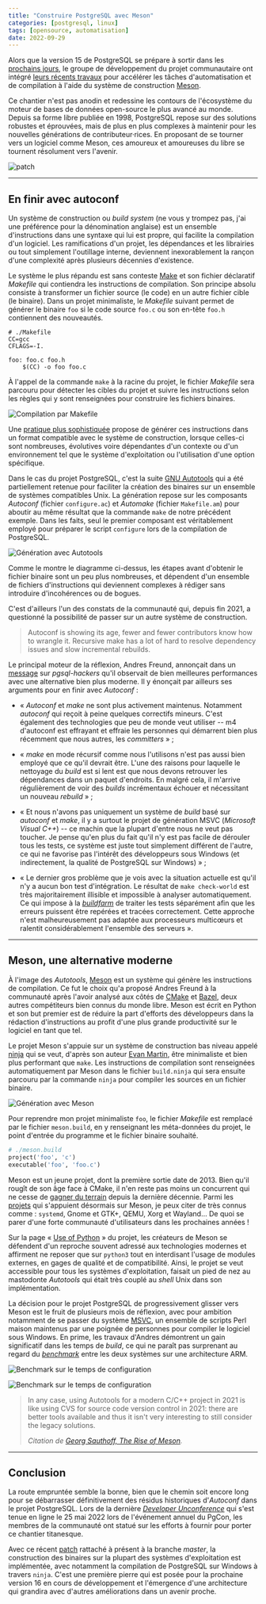 ```yaml
---
title: "Construire PostgreSQL avec Meson"
categories: [postgresql, linux]
tags: [opensource, automatisation]
date: 2022-09-29
---
```


Alors que la version 15 de PostgreSQL se prépare à sortir dans les [prochains
jours][0], le groupe de développement du projet communautaire ont intégré [leurs
récents travaux][1] pour accélérer les tâches d'automatisation et de compilation
à l'aide du système de construction [Meson][2].

[0]: https://www.postgresql.org/about/news/postgresql-15-rc-1-released-2516/
[1]: https://git.postgresql.org/gitweb/?p=postgresql.git;a=commit;h=e6927270cd18d535b77cbe79c55c6584351524be
[2]: https://mesonbuild.com/

Ce chantier n'est pas anodin et redessine les contours de l'écosystème du moteur
de bases de données open-source le plus avancé au monde. Depuis sa forme libre
publiée en 1998, PostgreSQL repose sur des solutions robustes et éprouvées, mais
de plus en plus complexes à maintenir pour les nouvelles générations de
contributeur·rices. En proposant de se tourner vers un logiciel comme Meson, ces
amoureux et amoureuses du libre se tournent résolument vers l'avenir.

<!--more-->

![patch](/img/fr/2022-09-29-andres-freund-e692323.png)

---

## En finir avec autoconf

Un système de construction ou _build system_ (ne vous y trompez pas, j'ai une
préférence pour la dénomination anglaise) est un ensemble d'instructions dans
une syntaxe qui lui est propre, qui facilite la compilation d'un logiciel. Les
ramifications d'un projet, les dépendances et les librairies ou tout simplement
l'outillage interne, deviennent inexorablement la rançon d'une complexité après
plusieurs décennies d'existence.

Le système le plus répandu est sans conteste [Make][3] et son fichier déclaratif
_Makefile_ qui contiendra les instructions de compilation. Son principe absolu
consiste à transformer un fichier source (le code) en un autre fichier cible (le
binaire). Dans un projet minimaliste, le _Makefile_ suivant permet de générer le
binaire `foo` si le code source `foo.c` ou son en-tête `foo.h` contiennent des
nouveautés.

[3]: https://en.wikipedia.org/wiki/Make_(software)

```make
# ./Makefile
CC=gcc
CFLAGS=-I.

foo: foo.c foo.h
    $(CC) -o foo foo.c
```

À l'appel de la commande `make` à la racine du projet, le fichier _Makefile_
sera parcouru pour détecter les cibles du projet et suivre les instructions
selon les règles qui y sont renseignées pour construire les fichiers binaires.

<!--
graph LR
    M[Makefile] --\>|make| >B[Binary]

mogrify -shave 0x300 -resize x55 makefile-workflow.png
-->

![Compilation par Makefile](/img/fr/2022-09-29-makefile-workflow.png)

Une [pratique plus sophistiquée][4] propose de générer ces instructions dans un
format compatible avec le système de construction, lorsque celles-ci sont
nombreuses, évolutives voire dépendantes d'un contexte ou d'un environnement tel
que le système d'exploitation ou l'utilisation d'une option spécifique.

[4]: https://en.wikipedia.org/wiki/List_of_build_automation_software#Build_script_generation

Dans le cas du projet PostgreSQL, c'est la suite [GNU Autotools][5] qui a été
partiellement retenue pour faciliter la création des binaires sur un ensemble de
systèmes compatibles Unix. La génération repose sur les composants _Autoconf_
(fichier `configure.ac`) et _Automake_ (fichier `Makefile.am`) pour aboutir au
même résultat que la commande `make` de notre précédent exemple. Dans les faits,
seul le premier composant est véritablement employé pour préparer le script
`configure` lors de la compilation de PostgreSQL.

[5]: https://en.wikipedia.org/wiki/GNU_Autotools

<!--
graph LR
    Ac[configure.ac] --\>|aclocal| M4[aclocal.m4]
    Ac --\>|autoconf| C[configure]
    Ac --\>|autoheader| Ch[config.h.in]
    M4 --\>|autoconf| C

    Am[makefile.am] --\>|automake| Mi[Makefile.in]
    Ch --\>|automake| Mi

    C --\> Cs[config.status]
    Ch --\> Cs
    Mi --\> Cs

    Cs --\> M[Makefile]
    Cs --\> Chi[config.h]
    M --\>|make| B[Binary]
    Chi --\>|make| B

mogrify -shave 0x245 mermaid-diagram-2022-09-28-160932{,-1}.png
-->

![Génération avec Autotools](/img/fr/2022-09-29-autotools-workflow.png)

Comme le montre le diagramme ci-dessus, les étapes avant d'obtenir le fichier
binaire sont un peu plus nombreuses, et dépendent d'un ensemble de fichiers
d'instructions qui deviennent complexes à rédiger sans introduire d'incohérences
ou de bogues.

C'est d'ailleurs l'un des constats de la communauté qui, depuis fin 2021, a
questionné la possibilité de passer sur un autre système de construction.

> Autoconf is showing its age, fewer and fewer contributors know how to wrangle
> it. Recursive make has a lot of hard to resolve dependency issues and slow
> incremental rebuilds.

Le principal moteur de la réflexion, Andres Freund, annonçait dans un
[message][6] sur _pgsql-hackers_ qu'il observait de bien meilleures performances
avec une alternative bien plus moderne. Il y énonçait par ailleurs ses arguments
pour en finir avec _Autoconf_ :

[6]: https://www.postgresql.org/message-id/20211012083721.hvixq4pnh2pixr3j%40alap3.anarazel.de

* « _Autoconf_ et _make_ ne sont plus activement maintenus. Notamment _autoconf_
  qui reçoit à peine quelques correctifs mineurs. C'est également des
  technologies que peu de monde veut utiliser -- m4 d'autoconf est effrayant et
  effraie les personnes qui démarrent bien plus récemment que nous autres, les
  _committers_ » ;

* « _make_ en mode récursif comme nous l'utilisons n'est pas aussi bien employé
  que ce qu'il devrait être. L'une des raisons pour laquelle le nettoyage du
  _build_ est si lent est que nous devons retrouver les dépendances dans un
  paquet d'endroits. En malgré cela, il m'arrive régulièrement de voir des
  _builds_ incrémentaux échouer et nécessitant un nouveau _rebuild_ » ;

* « Et nous n'avons pas uniquement un système de _build_ basé sur _autoconf_ et
  _make_, il y a surtout le projet de génération MSVC (_Microsoft Visual C++_)
  -- ce machin que la plupart d'entre nous ne veut pas toucher. Je pense qu'en
  plus du fait qu'il n'y est pas facile de dérouler tous les tests, ce système
  est juste tout simplement différent de l'autre, ce qui ne favorise pas l'intérêt
  des développeurs sous Windows (et indirectement, la qualité de PostgreSQL sur
  Windows) » ;

* « Le dernier gros problème que je vois avec la situation actuelle est qu'il
  n'y a aucun bon test d'intégration. Le résultat de `make check-world` est très
  majoritairement illisible et impossible à analyser automatiquement. Ce qui 
  impose à la _[buildfarm][7]_ de traiter les tests séparément afin que les 
  erreurs puissent être repérées et tracées correctement. Cette approche n'est
  malheureusement pas adaptée aux processeurs multicœurs et ralentit considérablement
  l'ensemble des serveurs ».

[7]: https://buildfarm.postgresql.org/cgi-bin/show_status.pl

---

## Meson, une alternative moderne

À l'image des _Autotools_, [Meson][2] est un système qui génère les instructions
de compilation. Ce fut le choix qu'a proposé Andres Freund à la communauté après
l'avoir analysé aux côtés de [CMake][8] et [Bazel][9], deux autres compétiteurs
bien connus du monde libre. Meson est écrit en Python et son but premier est de
réduire la part d'efforts des développeurs dans la rédaction d'instructions au
profit d'une plus grande productivité sur le logiciel en tant que tel.

[8]: https://cmake.org/cmake/help/book/mastering-cmake/chapter/Why%20CMake.html#
[9]: https://bazel.build/about/vision

Le projet Meson s'appuie sur un système de construction bas niveau appelé
[ninja][10] qui se veut, d'après son auteur [Evan Martin][11], être minimaliste
et bien plus performant que `make`. Les instructions de compilation sont
renseignées automatiquement par Meson dans le fichier `build.ninja` qui sera
ensuite parcouru par la commande `ninja` pour compiler les sources en un fichier
binaire.

[10]: https://ninja-build.org/
[11]: https://neugierig.org/software/chromium/notes/2011/02/ninja.html

<!--
graph LR
    mb[meson.build] --\>|meson setup| bn[build.ninja]
    bn --\>|meson compile| B[Binary]

mogrify -shave 0x370 x55 makefile-workflow.png
-->

![Génération avec Meson](/img/fr/2022-09-29-meson-workflow.png)

Pour reprendre mon projet minimaliste `foo`, le fichier _Makefile_ est remplacé
par le fichier `meson.build`, en y renseignant les méta-données du projet, le
point d'entrée du programme et le fichier binaire souhaité.

```rb
# ./meson.build
project('foo', 'c')
executable('foo', 'foo.c')
```

Meson est un jeune projet, dont la première sortie date de 2013. Bien qu'il
rougît de son âge face à CMake, il n'en reste pas moins un concurrent qui ne
cesse de [gagner du terrain][12] depuis la dernière décennie. Parmi les
[projets][13] qui s'appuient désormais sur Meson, je peux citer de très connus
comme : `systemd`, Gnome et GTK+, QEMU, Xorg et Wayland... De quoi se parer
d'une forte communauté d'utilisateurs dans les prochaines années !

[12]: https://gms.tf/the-rise-of-meson.html
[13]: https://mesonbuild.com/Users.html

Sur la page « [Use of Python][14] » du projet, les créateurs de Meson se
défendent d'un reproche souvent adressé aux technologies modernes et affirment
ne reposer que sur `python3` tout en interdisant l'usage de modules externes,
en gages de qualité et de compatibilité. Ainsi, le projet se veut accessible
pour tous les systèmes d'exploitation, faisait un pied de nez au mastodonte
_Autotools_ qui était très couplé au _shell_ Unix dans son implémentation.

[14]: https://mesonbuild.com/Use-of-Python.html

La décision pour le projet PostgreSQL de progressivement glisser vers Meson est
le fruit de plusieurs mois de réflexion, avec pour ambition notamment de se
passer du système [MSVC][15], un ensemble de scripts Perl maison maintenus par
une poignée de personnes pour compiler le logiciel sous Windows. En prime, les
travaux d'Andres démontrent un gain significatif dans les temps de _build_, ce
qui ne paraît pas surprenant au regard du _[benchmark][16]_ entre les deux
systèmes sur une architecture ARM.

[15]: https://github.com/postgres/postgres/tree/master/src/tools/msvc
[16]: https://mesonbuild.com/ARM-performance-test.html

![Benchmark sur le temps de configuration](/img/fr/2022-09-29-meson-autotools-benchmark-conf.png)

![Benchmark sur le temps de configuration](/img/fr/2022-09-29-meson-autotools-benchmark-build.png)

> In any case, using Autotools for a modern C/C++ project in 2021 is like using
> CVS for source code version control in 2021: there are better tools available
> and thus it isn't very interesting to still consider the legacy solutions.
> 
> _Citation de [Georg Sauthoff, The Rise of Meson][12]._

---

## Conclusion

La route empruntée semble la bonne, bien que le chemin soit encore long pour se
débarrasser définitivement des résidus historiques d'_Autoconf_ dans le projet
PostgreSQL. Lors de la dernière _[Developer Unconference][17]_ qui s'est tenue
en ligne le 25 mai 2022 lors de l'événement annuel du PgCon, les membres de la
communauté ont statué sur les efforts à fournir pour porter ce chantier
titanesque.

[17]: https://wiki.postgresql.org/wiki/PgCon_2022_Developer_Unconference#Meson_new_build_system_proposal

Avec ce récent [patch][1] rattaché à présent à la branche _master_, la
construction des binaires sur la plupart des systèmes d'exploitation est
implémentée, avec notamment la compilation de PostgreSQL sur Windows à travers
`ninja`. C'est une première pierre qui est posée pour la prochaine version 16 en
cours de développement et l'émergence d'une architecture qui grandira avec
d'autres améliorations dans un avenir proche.